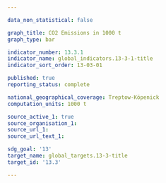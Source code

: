 ```yaml
---

data_non_statistical: false

graph_title: CO2 Emissions in 1000 t
graph_type: bar

indicator_number: 13.3.1
indicator_name: global_indicators.13-3-1-title
indicator_sort_order: 13-03-01

published: true
reporting_status: complete

national_geographical_coverage: Treptow-Köpenick
computation_units: 1000 t

source_active_1: true
source_organisation_1: 
source_url_1: 
source_url_text_1: 

sdg_goal: '13'
target_name: global_targets.13-3-title
target_id: '13.3'

---
```


